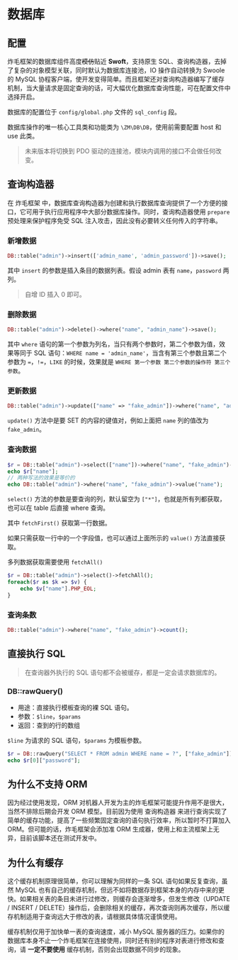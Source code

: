 # 数据库

## 配置

炸毛框架的数据库组件高度~~模仿~~贴近 **Swoft**，支持原生 SQL、查询构造器，去掉了复杂的对象模型关联，同时默认为数据库连接池，IO 操作自动转换为 Swoole 的 MySQL 协程客户端，使开发变得简单。而且框架还对查询构造器编写了缓存机制，当大量请求是固定查询的话，可大幅优化数据库查询性能，可在配置文件中选择开启。

数据库的配置位于 `config/global.php` 文件的 `sql_config` 段。

数据库操作的唯一核心工具类和功能类为 `\ZM\DB\DB`，使用前需要配置 host 和 use 此类。

> 未来版本将切换到 PDO 驱动的连接池，模块内调用的接口不会做任何改变。

## 查询构造器

在 炸毛框架 中，数据库查询构造器为创建和执行数据库查询提供了一个方便的接口，它可用于执行应用程序中大部分数据库操作。同时，查询构造器使用 `prepare` 预处理来保护程序免受 SQL 注入攻击，因此没有必要转义任何传入的字符串。

### 新增数据

```php
DB::table("admin")->insert(['admin_name', 'admin_password'])->save();
```

其中 `insert` 的参数是插入条目的数据列表。假设 admin 表有 `name`，`password` 两列。

> 自增 ID 插入 0 即可。

### 删除数据

```php
DB::table("admin")->delete()->where("name", "admin_name")->save();
```

其中 `where` 语句的第一个参数为列名，当只有两个参数时，第二个参数为值，效果等同于 SQL 语句：`WHERE name = 'admin_name'`，当含有第三个参数且第二个参数为 `=`，`!=`，`LIKE` 的时候，效果就是 `WHERE 第一个参数 第二个参数的操作符 第三个参数`。

### 更新数据

```php
DB::table("admin")->update(["name" => "fake_admin"])->where("name", "admin_name")->save();
```

`update()` 方法中是要 SET 的内容的键值对，例如上面把 `name` 列的值改为 `fake_admin`。

### 查询数据

```php
$r = DB::table("admin")->select(["name"])->where("name", "fake_admin")->fetchFirst();
echo $r["name"];
// 两种写法的效果是等价的
echo DB::table("admin")->where("name", "fake_admin")->value("name");
```

`select()` 方法的参数是要查询的列，默认留空为 `["*"]`，也就是所有列都获取，也可以在 table 后直接 where 查询。

其中 `fetchFirst()` 获取第一行数据。

如果只需获取一行中的一个字段值，也可以通过上面所示的 `value()` 方法直接获取。

多列数据获取需要使用 `fetchAll()`

```php
$r = DB::table("admin")->select()->fetchAll();
foreach($r as $k => $v) {
    echo $v["name"].PHP_EOL;
}
```

### 查询条数

```php
DB::table("admin")->where("name", "fake_admin")->count();
```



## 直接执行 SQL 

>  在查询器外执行的 SQL 语句都不会被缓存，都是一定会请求数据库的。

### DB::rawQuery()

- 用途：直接执行模板查询的裸 SQL 语句。
- 参数：`$line`，`$params`
- 返回：查到的行的数组

`$line` 为请求的 SQL 语句，`$params` 为模板参数。

```php
$r = DB::rawQuery("SELECT * FROM admin WHERE name = ?", ["fake_admin"]);
echo $r[0]["password"];
```

## 为什么不支持 ORM

因为经过使用发现，ORM 对机器人开发为主的炸毛框架可能提升作用不是很大，当然不排除后期会开发 ORM 模型。目前因为使用 查询构造器 来进行查询实现了简单的缓存功能，提高了一些频繁固定查询的语句执行效率，所以暂时不打算加入 ORM。但可能的话，炸毛框架会添加准 ORM 生成器，使用上和主流框架上无异，目前该脚本还在测试开发中。

## 为什么有缓存

这个缓存机制原理很简单，你可以理解为同样的一条 SQL 语句如果反复查询，虽然 MySQL 也有自己的缓存机制，但远不如将数据存到框架本身的内存中来的更快。如果相关表的条目未进行过修改，则缓存会逐渐增多，但发生修改（UPDATE / INSERT / DELETE）操作后，会删除相关的缓存，再次查询则再次缓存，所以缓存机制适用于查询远大于修改的表，请根据具体情况谨慎使用。

缓存机制仅用于加快单一表的查询速度，减小 MySQL 服务器的压力。如果你的数据库本身不止一个炸毛框架在连接使用，同时还有别的程序对表进行修改和查询，请 **一定不要使用** 缓存机制，否则会出现数据不同步的现象。